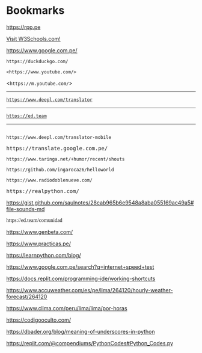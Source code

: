 # Bookmarks

<a href="https://rpp.pe" target="_blank">https://rpp.pe</a>

<a href="https://www.w3schools.com" target="_blank">Visit W3Schools.com!</a>

https://www.google.com.pe/

    https://duckduckgo.com/

`<https://www.youtube.com/>`

<`https://m.youtube.com/`>

---

[`https://www.deepl.com/translator`](https://www.deepl.com/translator)

---

[`https://ed.team`](https://ed.team)

---

<code>
https://www.deepl.com/translator-mobile
</code>

<pre>
https://translate.google.com.pe/
</pre>

```
https://www.taringa.net/+humor/recent/shouts
```

`
https://github.com/ingaroca26/helloworld
`

`https://www.radiodoblenueve.com/`

<kbd>
https://realpython.com/
</kbd>

https://gist.github.com/saulnotes/28cab965b6e9548a8aba055169ac49a5#file-sounds-md

<p style="font-family:Papyrus">
https://ed.team/comunidad
</p>

https://www.genbeta.com/

https://www.practicas.pe/

https://learnpython.com/blog/

https://www.google.com.pe/search?q=internet+speed+test

https://docs.replit.com/programming-ide/working-shortcuts

https://www.accuweather.com/es/pe/lima/264120/hourly-weather-forecast/264120

https://www.clima.com/peru/lima/lima/por-horas

https://codigooculto.com/

https://dbader.org/blog/meaning-of-underscores-in-python

https://replit.com/@compendiums/PythonCodes#Python_Codes.py
